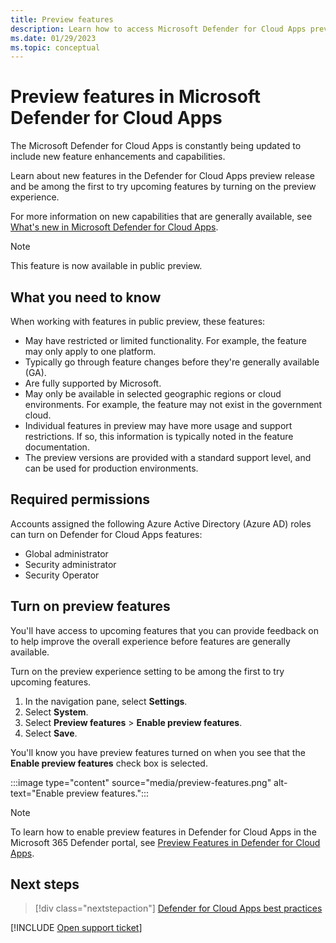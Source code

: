 ```yaml
---
title: Preview features
description: Learn how to access Microsoft Defender for Cloud Apps preview features.
ms.date: 01/29/2023
ms.topic: conceptual
---
```

# Preview features in Microsoft Defender for Cloud Apps

The Microsoft Defender for Cloud Apps is constantly being updated to include new feature enhancements and capabilities.

Learn about new features in the Defender for Cloud Apps preview release and be among the first to try upcoming features by turning on the preview experience.

For more information on new capabilities that are generally available, see [What's new in Microsoft Defender for Cloud Apps](release-notes.md).

> [!NOTE]
> This feature is now available in public preview.

## What you need to know

When working with features in public preview, these features:

- May have restricted or limited functionality. For example, the feature may only apply to one platform.
- Typically go through feature changes before they're generally available (GA).
- Are fully supported by Microsoft.
- May only be available in selected geographic regions or cloud environments. For example, the feature may not exist in the government cloud.
- Individual features in preview may have more usage and support restrictions. If so, this information is typically noted in the feature documentation.
- The preview versions are provided with a standard support level, and can be used for production environments.

## Required permissions

Accounts assigned the following Azure Active Directory (Azure AD) roles can turn on Defender for Cloud Apps features:

- Global administrator
- Security administrator
- Security Operator

## Turn on preview features

You'll have access to upcoming features that you can provide feedback on to help improve the overall experience before features are generally available.

Turn on the preview experience setting to be among the first to try upcoming features.

1. In the navigation pane, select **Settings**.
2. Select **System**.
3. Select **Preview features** > **Enable preview features**.
4. Select **Save**.

You'll know you have preview features turned on when you see that the **Enable preview features** check box is selected.

:::image type="content" source="media/preview-features.png" alt-text="Enable preview features.":::

> [!NOTE]
> To learn how to enable preview features in Defender for Cloud Apps in the Microsoft 365 Defender portal, see [Preview Features in Defender for Cloud Apps](/microsoft-365/security/defender/microsoft-365-security-center-defender-cloud-apps#preview-features-in-defender-for-cloud-apps).

## Next steps

> [!div class="nextstepaction"]
> [Defender for Cloud Apps best practices](best-practices.md)

[!INCLUDE [Open support ticket](includes/support.md)]
